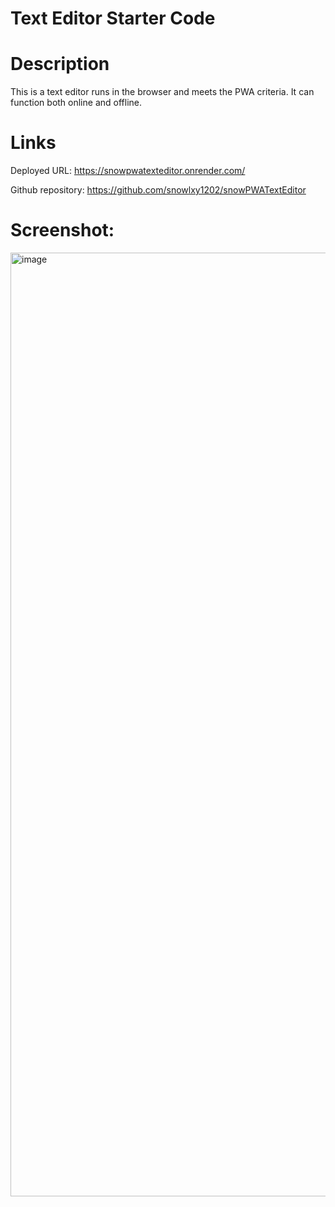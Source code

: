 # Text Editor Starter Code
# Description
This is a text editor runs in the browser and meets the PWA criteria. It can function both online and offline.
# Links
Deployed URL: https://snowpwatexteditor.onrender.com/

Github repository: https://github.com/snowlxy1202/snowPWATextEditor
# Screenshot:
<img width="1510" alt="image" src="https://github.com/snowlxy1202/snowPWATextEditor/assets/144199365/8f6ad011-6d5b-4f35-bbf2-f409b79d0517">

